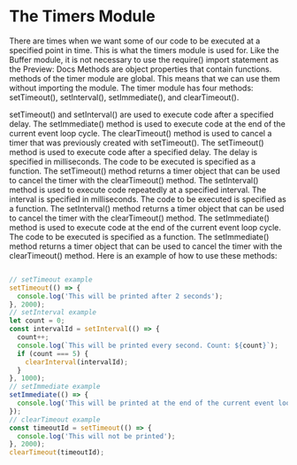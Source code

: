 # The Timers Module

There are times when we want some of our code to be executed at a specified point in time. This is what the timers module is used for. Like the Buffer module, it is not necessary to use the require() import statement as the 
Preview: Docs Methods are object properties that contain functions.
methods
 of the timer module are global. This means that we can use them without importing the module. The timer module has four methods: setTimeout(), setInterval(), setImmediate(), and clearTimeout().

setTimeout() and setInterval() are used to execute code after a specified delay. The setImmediate() method is used to execute code at the end of the current event loop cycle. The clearTimeout() method is used to cancel a timer that was previously created with setTimeout().
The setTimeout() method is used to execute code after a specified delay. The delay is specified in milliseconds. The code to be executed is specified as a function. The setTimeout() method returns a timer object that can be used to cancel the timer with the clearTimeout() method.
The setInterval() method is used to execute code repeatedly at a specified interval. The interval is specified in milliseconds. The code to be executed is specified as a function. The setInterval() method returns a timer object that can be used to cancel the timer with the clearTimeout() method.
The setImmediate() method is used to execute code at the end of the current event loop cycle. The code to be executed is specified as a function. The setImmediate() method returns a timer object that can be used to cancel the timer with the clearTimeout() method.
Here is an example of how to use these methods:
```javascript

// setTimeout example
setTimeout(() => {
  console.log('This will be printed after 2 seconds');
}, 2000);
// setInterval example
let count = 0;
const intervalId = setInterval(() => {
  count++;
  console.log(`This will be printed every second. Count: ${count}`);
  if (count === 5) {
    clearInterval(intervalId);
  }
}, 1000);
// setImmediate example
setImmediate(() => {
  console.log('This will be printed at the end of the current event loop cycle');
});
// clearTimeout example
const timeoutId = setTimeout(() => {
  console.log('This will not be printed');
}, 2000);
clearTimeout(timeoutId);
```
